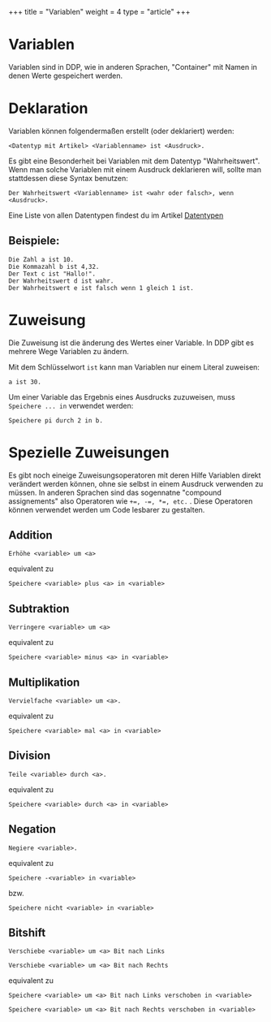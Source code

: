 +++
title = "Variablen"
weight = 4
type = "article"
+++

# Variablen

Variablen sind in DDP, wie in anderen Sprachen, "Container" mit Namen in denen Werte gespeichert werden.

# Deklaration

Variablen können folgendermaßen erstellt (oder deklariert) werden:

```ddp
<Datentyp mit Artikel> <Variablenname> ist <Ausdruck>.
```

Es gibt eine Besonderheit bei Variablen mit dem Datentyp "Wahrheitswert".\
Wenn man solche Variablen mit einem Ausdruck deklarieren will, sollte man stattdessen diese Syntax benutzen:
```ddp
Der Wahrheitswert <Variablenname> ist <wahr oder falsch>, wenn <Ausdruck>. 
```
Eine Liste von allen Datentypen findest du im Artikel [Datentypen](/Bedienungsanleitung/de/Programmierung/Datentypen)

## Beispiele:

```ddp
Die Zahl a ist 10.
Die Kommazahl b ist 4,32.
Der Text c ist "Hallo!".
Der Wahrheitswert d ist wahr.
Der Wahrheitswert e ist falsch wenn 1 gleich 1 ist. 
```

# Zuweisung

Die Zuweisung ist die änderung des Wertes einer Variable. In DDP gibt es mehrere Wege Variablen zu ändern.

Mit dem Schlüsselwort `ist` kann man Variablen nur einem Literal zuweisen:
```ddp
a ist 30.
```

Um einer Variable das Ergebnis eines Ausdrucks zuzuweisen, muss `Speichere ... in` verwendet werden:
```ddp
Speichere pi durch 2 in b.
```

# Spezielle Zuweisungen

Es gibt noch eineige Zuweisungsoperatoren mit deren Hilfe Variablen direkt verändert werden können,
ohne sie selbst in einem Ausdruck verwenden zu müssen.
In anderen Sprachen sind das sogennatne "compound assignements" also Operatoren wie `+=, -=, *=, etc.` .
Diese Operatoren können verwendet werden um Code lesbarer zu gestalten.

## Addition

```ddp
Erhöhe <variable> um <a>
```  
equivalent zu  
```ddp
Speichere <variable> plus <a> in <variable>
```

## Subtraktion

```ddp
Verringere <variable> um <a>
```  
equivalent zu  
```ddp
Speichere <variable> minus <a> in <variable>
```

## Multiplikation

```ddp
Vervielfache <variable> um <a>.
```
equivalent zu  
```ddp
Speichere <variable> mal <a> in <variable>
```

## Division

```ddp
Teile <variable> durch <a>.
```
equivalent zu  
```ddp
Speichere <variable> durch <a> in <variable>
```

## Negation

```ddp
Negiere <variable>.
```
equivalent zu  
```ddp
Speichere -<variable> in <variable>
```
bzw.  
```ddp
Speichere nicht <variable> in <variable>
```

## Bitshift
```ddp
Verschiebe <variable> um <a> Bit nach Links
```
```ddp
Verschiebe <variable> um <a> Bit nach Rechts
```
equivalent zu  
```ddp
Speichere <variable> um <a> Bit nach Links verschoben in <variable>
```
```ddp
Speichere <variable> um <a> Bit nach Rechts verschoben in <variable>
```